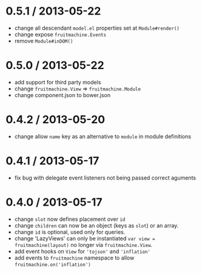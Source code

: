 0.5.1 / 2013-05-22
==================

  * change all descendant `model.el` properties set at `Module#render()`
  * change expose `fruitmachine.Events`
  * remove `Module#inDOM()`

0.5.0 / 2013-05-22
==================

  * add support for third party models
  * change `fruitmachine.View` => `fruitmachine.Module`
  * change component.json to bower.json

0.4.2 / 2013-05-20
==================

  * change allow `name` key as an alternative to `module` in module definitions

0.4.1 / 2013-05-17
==================

  * fix bug with delegate event listeners not being passed correct aguments

0.4.0 / 2013-05-17
==================

  * change `slot` now defines placement over `id`
  * change `children` can now be an object (keys as `slot`) or an array.
  * change `id` is optional, used only for queries.
  * change 'LazyViews' can only be instantiated `var view = fruitmachine(layout)` no longer via `fruitmachine.View`.
  * add event hooks on `View` for `'tojson'` and `'inflation'`
  * add events to `fruitmachine` namespace to allow `fruitmachine.on('inflation')`